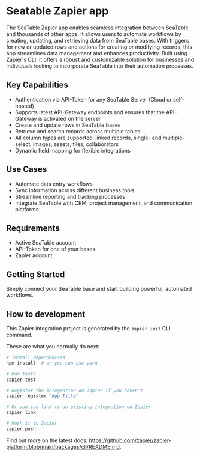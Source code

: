 # Seatable Zapier app

The SeaTable Zapier app enables seamless integration between SeaTable and thousands of other apps. It allows users to automate workflows by creating, updating, and retrieving data from SeaTable bases. With triggers for new or updated rows and actions for creating or modifying records, this app streamlines data management and enhances productivity. Built using Zapier's CLI, it offers a robust and customizable solution for businesses and individuals looking to incorporate SeaTable into their automation processes.

## Key Capabilities

- Authentication via API-Token for any SeaTable Server (Cloud or self-hosted)
- Supports latest API-Gateway endpoints and ensures that the API-Gateway is activated on the server
- Create and update rows in SeaTable bases
- Retrieve and search records across multiple tables
- All column types are supported: linked records, single- and multiple-select, images, assets, files, collaborators
- Dynamic field mapping for flexible integrations

## Use Cases

- Automate data entry workflows
- Sync information across different business tools
- Streamline reporting and tracking processes
- Integrate SeaTable with CRM, project management, and communication platforms

## Requirements

- Active SeaTable account
- API-Token for one of your bases
- Zapier account

## Getting Started

Simply connect your SeaTable base and start building powerful, automated workflows.

## How to development

This Zapier integration project is generated by the `zapier init` CLI command.

These are what you normally do next:

```bash
# Install dependencies
npm install  # or you can use yarn

# Run tests
zapier test

# Register the integration on Zapier if you haven't
zapier register "App Title"

# Or you can link to an existing integration on Zapier
zapier link

# Push it to Zapier
zapier push
```

Find out more on the latest docs: https://github.com/zapier/zapier-platform/blob/main/packages/cli/README.md.
